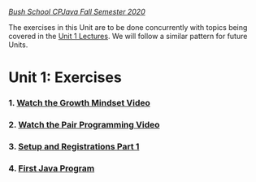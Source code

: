 [_Bush School CPJava Fall Semester 2020_](https://chandrunarayan.github.io/cpjava/)

The exercises in this Unit are to be done concurrently with topics being covered in the [Unit 1 Lectures](lectures). We will follow a similar pattern for future Units.

# Unit 1: Exercises

### 1. [Watch the Growth Mindset Video](https://www.youtube.com/watch?v=WtKJrB5rOKs)

### 2. [Watch the Pair Programming Video](https://www.youtube.com/watch?v=q7d_JtyCq1A)

### 3. [Setup and Registrations Part 1](https://classroom.google.com/u/1/w/MTI2MDgzMTM2MDgw/tc/MTI2OTQ1MTQwODU2)

### 4. [First Java Program](https://repl.it/teacher/assignments/5753354)